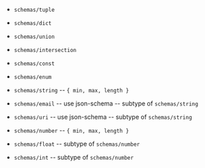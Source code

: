 - `schemas/tuple`
- `schemas/dict`

- `schemas/union`
- `schemas/intersection`

- `schemas/const`
- `schemas/enum`

- `schemas/string` -- `{ min, max, length }`

- `schemas/email` -- use json-schema -- subtype of `schemas/string`
- `schemas/uri` -- use json-schema -- subtype of `schemas/string`

- `schemas/number` -- `{ min, max, length }`

- `schemas/float` -- subtype of `schemas/number`
- `schemas/int` -- subtype of `schemas/number`

